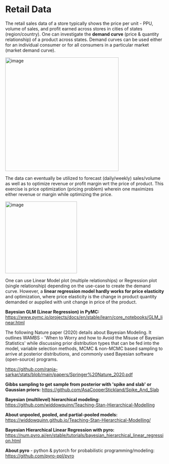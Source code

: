 # Retail Data

The retail sales data of a store typically shows the price per unit - PPU, volume of sales, and profit earned across stores in cities of states (region/country). One can investigate the **demand curve** (price & quantity relationship) of a product across states. Demand curves can be used either for an individual consumer or for all consumers in a particular market (market demand curve).

<img width="359" alt="image" src="https://github.com/ranja-sarkar/SuperStoreSales/assets/101544669/97913eca-24db-4065-a946-81d3b651767f">

The data can eventually be utilized to forecast (daily/weekly) sales/volume as well as to optimize revenue or profit margin wrt the price of product. This exercise is price optimization (pricing problem) wherein one maximizes either revenue or margin while optimizing the price.

<img width="227" alt="image" src="https://github.com/ranja-sarkar/SuperStoreSales/assets/101544669/9c591eea-1b8a-4859-ab67-7250ed081a67">

One can use Linear Model plot (multiple relationships) or Regression plot (single relationship) depending on the use-case to create the demand curve. However, a **linear regression model hardly works for price elasticity** and optimization, where price elasticity is the change in product quantity demanded or aupplied with unit change in price of the product. 

**Bayesian GLM (Linear Regression) in PyMC:** https://www.pymc.io/projects/docs/en/stable/learn/core_notebooks/GLM_linear.html

The following Nature paper (2020) details about Bayesian Modeling. It outlines WAMBS - 'When to Worry and how to Avoid the Misuse of Bayesian Statistics' while discussing prior distribution types that can be fed into the model, variable selection methods, MCMC & non-MCMC based sampling to arrive at posterior distributions, and commonly used Bayesian software (open-source) programs. 

https://github.com/ranja-sarkar/stats/blob/main/papers/Springer%20Nature_2020.pdf


**Gibbs sampling to get sample from posterior with 'spike and slab' or Gaussian priors:** https://github.com/AsaCooperStickland/Spike_And_Slab

**Bayesian (multilevel) hierarchical modeling:** https://github.com/widdowquinn/Teaching-Stan-Hierarchical-Modelling

**About unpooled, pooled, and partial-pooled models:** https://widdowquinn.github.io/Teaching-Stan-Hierarchical-Modelling/

**Bayesian Hierarchical Linear Regression with pyro:** https://num.pyro.ai/en/stable/tutorials/bayesian_hierarchical_linear_regression.html

**About pyro** - python & pytorch for probabilistic programming/modeling: https://github.com/pyro-ppl/pyro



